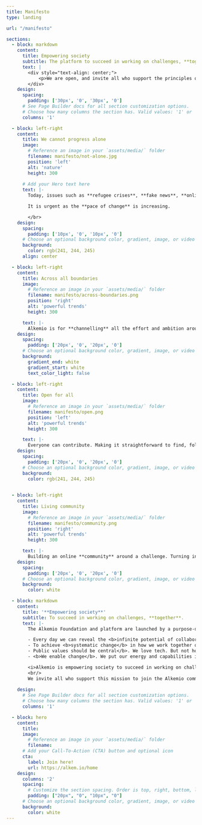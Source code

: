 ```yaml
---
title: Manifesto
type: landing

url: "/manifesto"

sections:
  - block: markdown
    content:
      title: Empowering society
      subtitle: The platform to succeed in working on challenges, **together**
      text: |
        <div style="text-align: center;">
            <p>We are open, and invite all who support the principles of this manifesto to <a href="https://alkem.io/" target="_blank">join here</a>.<p>
        </div>
    design:
      spacing:
        padding: ['30px', '0', '30px', '0']
      # See Page Builder docs for all section customization options.
      # Choose how many columns the section has. Valid values: '1' or '2'.
      columns: '1'

  - block: left-right
    content:
      title: We cannot progress alone
      image:
        # Reference an image in your `assets/media/` folder
        filename: manifesto/not-alone.jpg
        position: 'left'
        alt: 'nature'
        height: 300
       
      # Add your Hero text here
      text: |-
        Today, issues such as **refugee crises**, **fake news**, **online safety** and **climate change** are not being sufficiently solved. Society needs to get much better at addressing such **challenges**. Across all boundaries. <br/></br>

        It is urgent as the **pace of change** is increasing.

        </br>
    design:
      spacing:
        padding: ['10px', '0', '10px', '0']
      # Choose an optional background color, gradient, image, or video
      background:
        color: rgb(241, 244, 245)
      align: center

  - block: left-right
    content:
      title: Across all boundaries
      image:
        # Reference an image in your `assets/media/` folder
        filename: manifesto/across-boundaries.png
        position: 'right'
        alt: 'powerful trends'
        height: 300

      text: |-
        Alkemio is for **channelling** all the effort and ambition around challenges into solutions. Bringing people together, **sharing knowledge and ideas**, with a clear focus on the **opportunities**. Using **best practices**, the community around a challenge works together to identify next steps and **make progress**.
    design:
      spacing:
        padding: ['20px', '0', '20px', '0']
      # Choose an optional background color, gradient, image, or video
      background:
        gradient_end: white
        gradient_start: white
        text_color_light: false

  - block: left-right
    content:
      title: Open for all
      image:
        # Reference an image in your `assets/media/` folder
        filename: manifesto/open.png
        position: 'left'
        alt: 'powerful trends'
        height: 300

      text: |-
        Everyone can contribute. Making it straightforward to find, follow and directly **add value** on challenges. You can easily engage, learn from or add to the collective **wisdom of the community**. Providing an **open source platform**, to benefit everyone.
    design:
      spacing:
        padding: ['20px', '0', '20px', '0']
      # Choose an optional background color, gradient, image, or video
      background:
        color: rgb(241, 244, 245)
      

  - block: left-right
    content:
      title: Living community
      image:
        # Reference an image in your `assets/media/` folder
        filename: manifesto/community.png
        position: 'right'
        alt: 'powerful trends'
        height: 300

      text: |-
        Building an online **community** around a challenge. Turning individuals and organizations into co-workers. Spotting the right organizations, capabilities and resources to **make progress** on solutions in our fast-moving world.
    design:
      spacing:
        padding: ['20px', '0', '20px', '0']
      # Choose an optional background color, gradient, image, or video
      background:
        color: white

  - block: markdown
    content:
      title: '**Empowering society**'
      subtitle: To succeed in working on challenges, **together**.
      text: |-
        The Alkemio Foundation and platform are launched by a purpose-driven team of professionals. By <b>working together</b> with  users, partners, businesses, researchers, and citizens we believe that: 

        - Every day we can reveal the <b>infinite potential of collaboration</b>. This is the key to success.
        - To achieve <b>systematic change</b> in how we work together on <b>challenges</b> requires inclusion and transparency. Enabled by an <b>independent digital platform</b> to support this way of <b>working together on challenges</b>.
        - Public values should be central</b>. We love tech. But not how it is often used. We do not want digital tools and data to be used to exploit people. They should benefit society.
        - <b>We enable change</b>. We put our energy and capabilities into building a solid <b>open-source platform</b>, best practices and trusted partnerships to innovate, develop, collaborate and <b>make progress together</b>. 

        <i>Alkemio is empowering society to succeed in working on challenges, together.</i>
        <br/>
        We invite all who support this mission to join the Alkemio community!
       
    design:
      # See Page Builder docs for all section customization options.
      # Choose how many columns the section has. Valid values: '1' or '2'.
      columns: '1'

  - block: hero
    content:
      title:
      image:
        # Reference an image in your `assets/media/` folder
        filename:
      # Add your Call-To-Action (CTA) button and optional icon
      cta:
        label: Join here!
        url: https://alkem.io/home
    design:
      columns: '2'
      spacing:
        # Customize the section spacing. Order is top, right, bottom, left.
        padding: ["20px", "0", "10px", "0"]
      # Choose an optional background color, gradient, image, or video
      background:
        color: white
---
```

